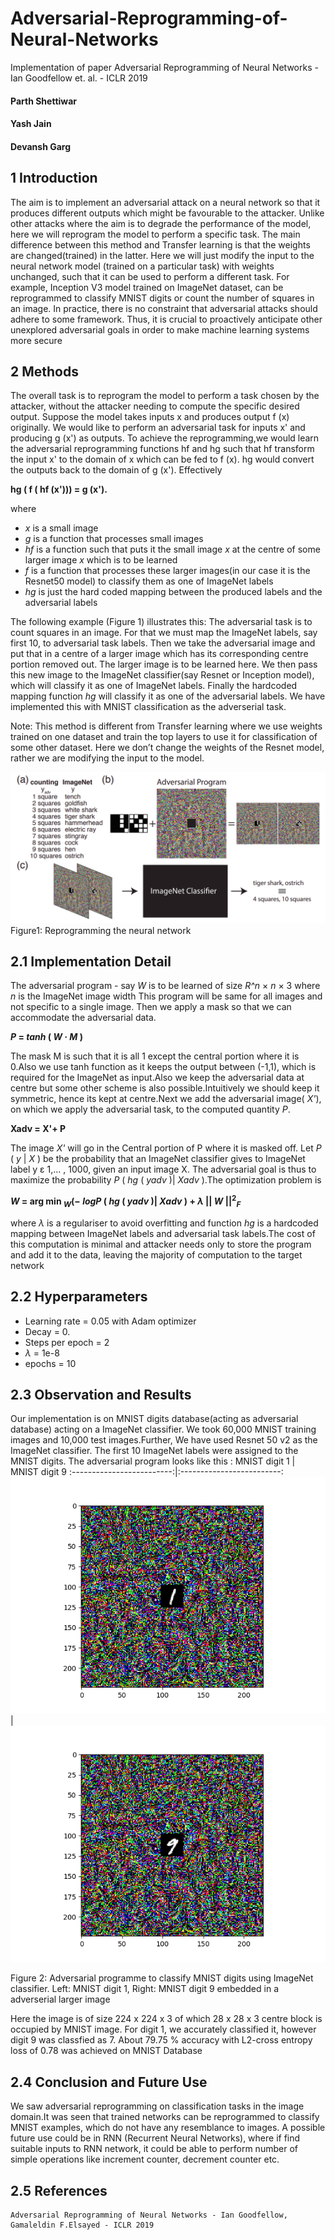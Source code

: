 # Adversarial-Reprogramming-of-Neural-Networks
Implementation of paper Adversarial Reprogramming of Neural Networks - Ian Goodfellow et. al. - ICLR 2019

#### Parth Shettiwar 
#### Yash Jain 
#### Devansh Garg


## 1 Introduction


The aim is to implement an adversarial attack on a neural network so that it produces different outputs which
might be favourable to the attacker. Unlike other attacks where the aim is to degrade the performance of the
model, here we will reprogram the model to perform a specific task. The main difference between this method
and Transfer learning is that the weights are changed(trained) in the latter. Here we will just modify the input to
the neural network model (trained on a particular task) with weights unchanged, such that it can be used to
perform a different task. For example, Inception V3 model trained on ImageNet dataset, can be reprogrammed
to classify MNIST digits or count the number of squares in an image. In practice, there is no constraint that
adversarial attacks should adhere to some framework. Thus, it is crucial to proactively anticipate other unexplored
adversarial goals in order to make machine learning systems more secure

## 2 Methods


The overall task is to reprogram the model to perform a task chosen by the attacker, without the attacker needing to compute the specific desired output. Suppose the model takes inputs x and produces output f (x) originally. We would like to perform an adversarial task for inputs x' and producing g (x') as outputs. To achieve the reprogramming,we would learn the adversarial reprogramming functions hf and hg such that hf transform the input x' to the domain of x which can be fed to f (x). hg would convert the outputs back to the domain of g (x').
Effectively


**hg ( f ( hf (x'))) = g (x').**


where

- _x_ is a small image
- _g_ is a function that processes small images
- _hf_ is a function such that puts it the small image _x_ at the centre of some larger image _x_ which is to be learned
- _f_ is a function that processes these larger images(in our case it is the Resnet50 model) to classify them as one of ImageNet labels
- _hg_ is just the hard coded mapping between the produced labels and the adversarial labels

The following example (Figure 1) illustrates this:
The adversarial task is to count squares in an image. For that we must map the ImageNet labels, say first 10, to adversarial task labels. Then we take the adversarial image and put that in a centre of a larger image which has its corresponding centre portion removed out. The larger image is to be learned here. We then pass this new image to the ImageNet classifier(say Resnet or Inception model), which will classify it as one of ImageNet labels.
Finally the hardcoded mapping function _hg_ will classify it as one of the adversarial labels.
We have implemented this with MNIST classification as the adverserial task.


Note: This method is different from Transfer learning where we use weights trained on one dataset and train the top layers to use it for classification of some other dataset. Here we don’t change the weights of the Resnet model, rather we are modifying the input to the model.

![](https://github.com/jinga-lala/Adversarial-Reprogramming-of-Neural-Networks/blob/master/Figure_3.png)
Figure1: Reprogramming the neural network

## 2.1 Implementation Detail


The adversarial program - say _W_ is to be learned of size _R^n_ × _n_ × 3 where _n_ is the ImageNet image width This
program will be same for all images and not specific to a single image. Then we apply a mask so that we can
accommodate the adversarial data.

**_P_ = _tanh_ ( _W &#183; M_ )**


The mask M is such that it is all 1 except the central portion where it is 0.Also we use tanh function as it keeps
the output between (-1,1), which is required for the ImageNet as input.Also we keep the adversarial data at centre
but some other scheme is also possible.Intuitively we should keep it symmetric, hence its kept at centre.Next we
add the adversarial image( _X'_), on which we apply the adversarial task, to the computed quantity _P_.


**Xadv = X'+ P**

The image _X'_ will go in the Central portion of P where it is masked off.
Let _P_ ( _y_ | _X_ ) be the probability that an ImageNet classifier gives to ImageNet label y &epsilon; 1,... , 1000, given
an input image X. The adversarial goal is thus to maximize the probability _P_ ( _hg_ ( _yadv_ )| _Xadv_ ).The optimization
problem is

**_W_ = arg min <sub>_W_</sub>(− _logP_ ( _hg_ ( _yadv_ )| _Xadv_ ) + _λ_ || _W_ ||<sup>2</sup><sub>_F_</sub>**

where _λ_ is a regulariser to avoid overfitting and function _hg_ is a hardcoded mapping between ImageNet labels and
adversarial task labels.The cost of this computation is minimal and attacker needs only to store the program and
add it to the data, leaving the majority of computation to the target network

## 2.2 Hyperparameters

- Learning rate = 0.05 with Adam optimizer
- Decay = 0.
- Steps per epoch = 2
- _λ_ = 1e-8
- epochs = 10


## 2.3 Observation and Results

Our implementation is on MNIST digits database(acting as adversarial database) acting on a ImageNet classifier.
We took 60,000 MNIST training images and 10,000 test images.Further, We have used Resnet 50 v2 as the
ImageNet classifier. The first 10 ImageNet labels were assigned to the MNIST digits. The adversarial program
looks like this :
MNIST digit 1         |  MNIST digit 9
:-------------------------:|:-------------------------:
![](https://github.com/jinga-lala/Adversarial-Reprogramming-of-Neural-Networks/blob/master/Figure_1.png) | ![](https://github.com/jinga-lala/Adversarial-Reprogramming-of-Neural-Networks/blob/master/Figure_2.png)

Figure 2: Adversarial programme to classify MNIST digits using ImageNet classifier. Left: MNIST digit 1, Right: MNIST digit 9 embedded in a adverserial larger image


Here the image is of size 224 x 224 x 3 of which 28 x 28 x 3 centre block is occupied by MNIST image.
For digit 1, we accurately classified it, however digit 9 was classfied as 7.
About 79.75 % accuracy with L2-cross entropy loss of 0.78 was achieved on MNIST Database

## 2.4 Conclusion and Future Use

We saw adversarial reprogramming on classification tasks in the image domain.It was seen that trained networks can be reprogrammed to classify MNIST examples, which do not have any resemblance to images.
A possible future use could be in RNN (Recurrent Neural Networks), where if find suitable inputs to RNN network, it could be able to perform number of simple operations like increment counter, decrement counter etc.

## 2.5 References

```
Adversarial Reprogramming of Neural Networks - Ian Goodfellow, Gamaleldin F.Elsayed - ICLR 2019
```


